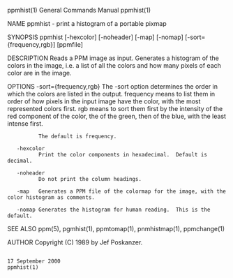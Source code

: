 ppmhist(1)                                                                              General Commands Manual                                                                             ppmhist(1)

NAME
       ppmhist - print a histogram of a portable pixmap

SYNOPSIS
       ppmhist [-hexcolor] [-noheader] [-map] [-nomap] [-sort={frequency,rgb}] [ppmfile]

DESCRIPTION
       Reads a PPM image as input.  Generates a histogram of the colors in the image, i.e. a list of all the colors and how many pixels of each color are in the image.

OPTIONS
       -sort={frequency,rgb}
              The  -sort  option  determines  the order in which the colors are listed in the output.  frequency means to list them in order of how pixels in the input image have the color, with the
              most represented colors first.  rgb means to sort them first by the intensity of the red component of the color, the of the green, then of the blue, with the least intense first.

              The default is frequency.

       -hexcolor
              Print the color components in hexadecimal.  Default is decimal.

       -noheader
              Do not print the column headings.

       -map   Generates a PPM file of the colormap for the image, with the color histogram as comments.

       -nomap Generates the histogram for human reading.  This is the default.

SEE ALSO
       ppm(5), pgmhist(1), ppmtomap(1), pnmhistmap(1), ppmchange(1)

AUTHOR
       Copyright (C) 1989 by Jef Poskanzer.

                                                                                           17 September 2000                                                                                ppmhist(1)
